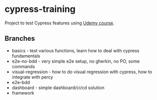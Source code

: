 # cypress-training
Project to test Cypress features using [Udemy course](https://www.udemy.com/course/automated-testing-with-cypress/).
## Branches
- basics - test various functions, learn how to deal with cypress fundamentals
- e2e-no-bdd - very simple e2e setup, no gherkin, no PO, some commands
- visual-regression - how to do visual regression with cypress, how to integrate with percy
- e2e-bdd
- dashboard - simple dashboard/ci/cd solution
- framework